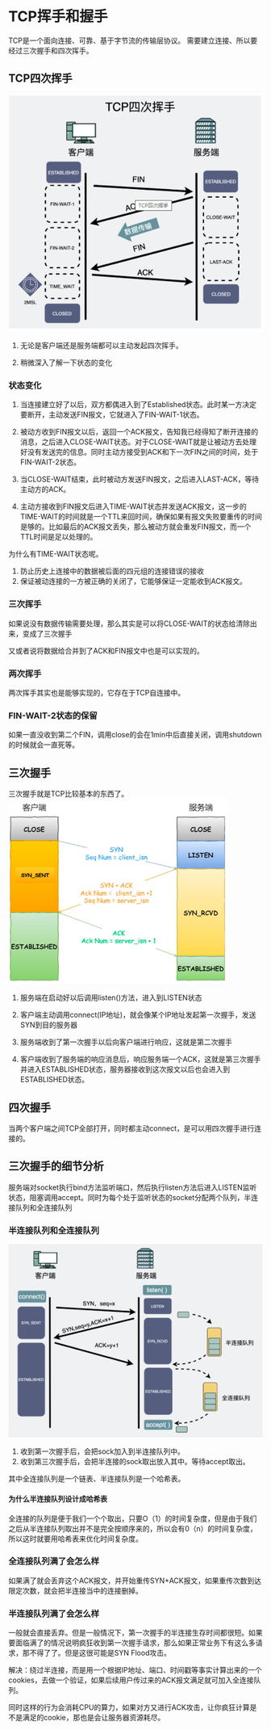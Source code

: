 # TCP挥手和握手

TCP是一个面向连接、可靠、基于字节流的传输层协议。
需要建立连接、所以要经过三次握手和四次挥手。

## TCP四次挥手
![image](./wave_4head.png)

1. 无论是客户端还是服务端都可以主动发起四次挥手。

2. 稍微深入了解一下状态的变化

### 状态变化

1. 当连接建立好了以后，双方都偶进入到了Established状态。此时某一方决定要断开，主动发送FIN报文，它就进入了FIN-WAIT-1状态。

2. 被动方收到FIN报文以后，返回一个ACK报文，告知我已经得知了断开连接的消息，之后进入CLOSE-WAIT状态。对于CLOSE-WAIT就是让被动方去处理好没有发送完的信息。同时主动方接受到ACK和下一次FIN之间的时间，处于FIN-WAIT-2状态。

3. 当CLOSE-WAIT结束，此时被动方发送FIN报文，之后进入LAST-ACK，等待主动方的ACK。

4. 主动方接收到FIN报文后进入TIME-WAIT状态并发送ACK报文，这一步的TIME-WAIT的时间就是一个TTL来回时间，确保如果有报文失败要重传的时间是够的。比如最后的ACK报文丢失，那么被动方就会重发FIN报文，而一个TTL时间是足以处理的。


为什么有TIME-WAIT状态呢。
1. 防止历史上连接中的数据被后面的四元组的连接错误的接收
2. 保证被动连接的一方被正确的关闭了，它能够保证一定能收到ACK报文。
### 三次挥手
如果说没有数据传输需要处理，那么其实是可以将CLOSE-WAIT的状态给清除出来，变成了三次握手

又或者说将数据给合并到了ACK和FIN报文中也是可以实现的。

### 两次挥手
两次挥手其实也是能够实现的，它存在于TCP自连接中。

### FIN-WAIT-2状态的保留
如果一直没收到第二个FIN，调用close的会在1min中后直接关闭，调用shutdown的时候就会一直死等。
## 三次握手
三次握手就是TCP比较基本的东西了。
![image](./shake_3head.png)
1. 服务端在启动好以后调用listen()方法，进入到LISTEN状态

2. 客户端主动调用connect(IP地址)，就会像某个IP地址发起第一次握手，发送SYN到目的服务器

3. 服务端收到了第一次握手以后向客户端进行响应，这就是第二次握手

4. 客户端收到了服务端的响应消息后，响应服务端一个ACK，这就是第三次握手并进入ESTABLISHED状态，服务器接收到这次报文以后也会进入到ESTABLISHED状态。

## 四次握手
当两个客户端之间TCP全部打开，同时都主动connect，是可以用四次握手进行连接的。

## 三次握手的细节分析

服务端对socket执行bind方法监听端口，然后执行listen方法后进入LISTEN监听状态，阻塞调用accept。同时为每个处于监听状态的socket分配两个队列，半连接队列和全连接队列

### 半连接队列和全连接队列
![image](./shake_3head-2.png)
1. 收到第一次握手后，会把sock加入到半连接队列中。
2. 收到第三次握手后，会把半连接的sock取出放入其中。等待accept取出。

其中全连接队列是一个链表、半连接队列是一个哈希表。

#### 为什么半连接队列设计成哈希表
全连接的队列是便于我们一个个取出，只要O（1）的时间复杂度，但是由于我们之后从半连接队列取出并不是完全按顺序来的，所以会有0（n）的时间复杂度，所以这时就要用哈希表来优化时间复杂度。

### 全连接队列满了会怎么样
如果满了就会丢弃这个ACK报文，并开始重传SYN+ACK报文，如果重传次数到达限定次数，就会把半连接当中的连接删掉。

### 半连接队列满了会怎么样
一般就会直接丢弃。但是一般情况下，第一次握手的半连接生存时间都很短。如果要面临满了的情况说明疯狂收到第一次握手请求，那么如果正常业务下有这么多请求，那不得了了。但是这很可能是SYN Flood攻击。

解决：绕过半连接，而是用一个根据IP地址、端口、时间戳等事实计算出来的一个cookies，去做一个验证，如果后续用户传过来的ACK报文满足就可加入全连接队列。

同时这样的行为会消耗CPU的算力，如果对方又进行ACK攻击，让你疯狂计算是不是满足的cookie，那也是会让服务器资源耗尽。
